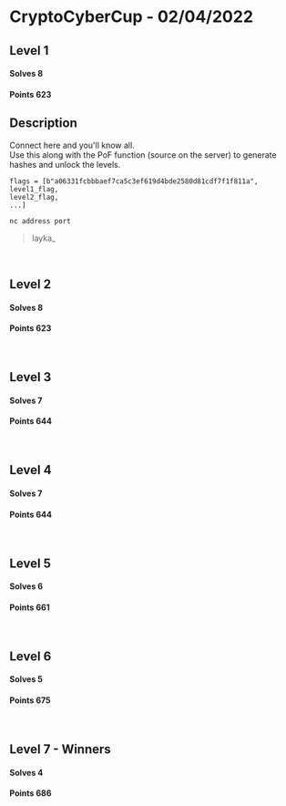 # CryptoCyberCup - 02/04/2022

## Level 1
#### Solves 8
#### Points 623

## Description
Connect here and you'll know all.<br>
Use this along with the PoF function (source on the server) to generate hashes and unlock the levels.

```
flags = [b"a06331fcbbbaef7ca5c3ef619d4bde2580d81cdf7f1f811a",
level1_flag,
level2_flag,
...]
```
`nc address port`
> layka_

<br>

## Level 2
#### Solves 8
#### Points 623
<br>

## Level 3
#### Solves 7
#### Points 644
<br>

## Level 4
#### Solves 7
#### Points 644
<br>

## Level 5
#### Solves 6
#### Points 661
<br>

## Level 6
#### Solves 5
#### Points 675
<br>

## Level 7 - **Winners**
#### Solves 4
#### Points 686